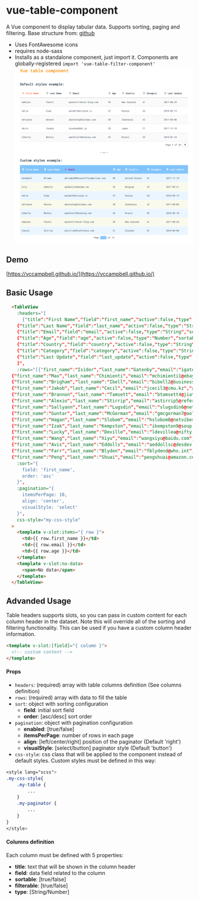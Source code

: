 # vue-table-component
A Vue component to display tabular data. Supports sorting, paging and filtering. Base structure from:
[github](https://github.com/ozoono/vue-table-component)

- Uses FontAwesome icons
- requires node-sass
- Installs as a standalone component, just import it. Components are globally-registered
`import 'vue-table-filter-component'`
![Filter menu example](https://raw.githubusercontent.com/vccampbell/vue-table-component/master/docs/screenshot.png)
## Demo
[https://vccampbell.github.io/](https://vccampbell.github.io/)

## Basic Usage
```html
  <TableView
    :headers="[
      {"title":"First Name","field":"first_name","active":false,"type":"String","sortable":true,"filterable":true},
    {"title":"Last Name","field":"last_name","active":false,"type":"String","sortable":true,"filterable":true},
    {"title":"Email","field":"email","active":false,"type":"String","sortable":true,"filterable":true},
    {"title":"Age","field":"age","active":false,"type":"Number","sortable":true,"filterable":true},
    {"title":"Country","field":"country","active":false,"type":"String","sortable":true,"filterable":true},
    {"title":"Category","field":"category","active":false,"type":"String","sortable":true,"filterable":true},
    {"title":"Last Update","field":"last_update","active":false,"type":"String","sortable":true,"filterable":true}
    ]",
    :rows="[{"first_name":"Isidor","last_name":"Gatenby","email":"igatenby0@stanford.edu","age":20,"country":"El Salvador","category":"A2","last_update":"2017-12-14"},
  {"first_name":"Max","last_name":"Chimienti","email":"mchimienti1@ebay.vi","age":32,"country":"Vietnam","category":"B2","last_update":"2018-04-28"},
  {"first_name":"Brigham","last_name":"Ibell","email":"bibell2@businesswire.com","age":54,"country":"Australia","category":"D1","last_update":"2017-02-23"},
  {"first_name":"Jakob","last_name":"Cecil","email":"jcecil3@cmu.kz","age":37,"country":"Kazakhstan","category":"A2","last_update":"2017-01-21"},
  {"first_name":"Brannon","last_name":"Tamsett","email":"btamsett4@jiathis.com","age":18,"country":"Portugal","category":"B2","last_update":"2017-06-20"},
  {"first_name":"Alexio","last_name":"Stirrip","email":"astirrip5@reference.com","age":31,"country":"Iceland","category":"D1","last_update":"2018-04-08"},
  {"first_name":"Sallyann","last_name":"Lugsdin","email":"slugsdin6@netvibes.com","age":53,"country":"France","category":"A1","last_update":"2017-08-26"},
  {"first_name":"Guntar","last_name":"McGorman","email":"gmcgorman7@aol.com","age":34,"country":"Chile","category":"C2","last_update":"2018-05-19"},
  {"first_name":"Hagan","last_name":"Slobom","email":"hslobom8@netvibes.com","age":56,"country":"United States","category":"A1","last_update":"2018-09-16"},
  {"first_name":"Izak","last_name":"Kempston","email":"ikempston9@soup.io","age":56,"country":"Poland","category":"B3","last_update":"2018-09-16"},
  {"first_name":"Lucky","last_name":"Deville","email":"ldevillea@nifty.com","age":50,"country":"Serbia","category":"A3","last_update":"2017-01-10"},
  {"first_name":"Wang","last_name":"Xiyu","email":"wangxiyu@baidu.com","age":24,"country":"China","category":"A1","last_update":"2018-07-06"},
  {"first_name":"Avis","last_name":"Eddolls","email":"aeddollsc@desdev.be","age":26,"country":"Belgium","category":"A3","last_update":"2017-03-21"},
  {"first_name":"Farr","last_name":"Blyden","email":"fblydend@who.int","age":52,"country":"Greece","category":"A3","last_update":"2017-01-16"},
  {"first_name":"Peng","last_name":"Shuai","email":"pengshuai@amazon.com","age":21,"country":"China","category":"B1","last_update":"2017-06-10"}]",      
    :sort="{
      field: 'first_name',
      order: 'asc'
    }",
    :pagination="{
      itemsPerPage: 10,
      align: 'center',
      visualStyle: 'select'
    }",
    css-style="my-css-style"
  >
    <template v-slot:items="{ row }">
      <td>{{ row.first_name }}</td>  
      <td>{{ row.email }}</td>              
      <td>{{ row.age }}</td>            
    </template>
    <template v-slot:no-data>
      <span>No data</span>
    </template>
  </TableView>
```
## Advanded Usage
Table headers supports slots, so you can pass in custom content for each column header in the dataset. Note this will override all of the sorting and filtering functionality. This can be used if you have a custom column header information. 
```html
<template v-slot:[field]="{ column }">
  <!-- custom content -->
</template>  
```
#### Props
- `headers`: (required) array with table columns definition (See columns definition)
- `rows`: (required) array with data to fill the table
- `sort`: object with sorting configuration
  - **field**: initial sort field
  - **order**: [asc/desc]  sort order
- `pagination`: object with pagination configuration
  - **enabled**: [true/false]
  - **itemsPerPage**: number of rows in each page
  - **align**: [left/center/right] position of the paginator (Default 'right')
  - **visualStyle**: [select/button] paginator style (Default 'button')
- `css-style`: css class that will be applied to the component instead of default styles. Custom styles must be defined in this way:
```css
<style lang="scss">
.my-css-style{
    .my-table {
        ...
    }
    .my-paginator {
        ...
    }
}
</style>
```

#### Columns definition
Each column must be defined with 5 properties:
- **title**: text that will be shown in the column header
- **field**: data field related to the column
- **sortable**: [true/false]
- **filterable**: [true/false]
- **type**: [String/Number]

